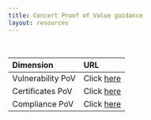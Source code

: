 ```yaml
---
title: Concert Proof of Value guidance
layout: resources
---
```


<br/>

| **Dimension** | **URL** |
| :--- | :--- |
| Vulnerability PoV | Click <a href="https://ibm.ent.box.com/s/y7gd01k4kxa3szw7fdetyp025thfnjvt" target="_blank" rel="noreferrer">here</a> |
| Certificates PoV | Click <a href="https://ibm.box.com/s/03hc23ea6n7oadactmi2ko9xnhixcmw5" target="_blank" rel="noreferrer">here</a> |
| Compliance PoV | Click <a href="https://ibm.github.io/platinum-demos/tech-sales-enablement-preparing-for-a-compliance-pov/demo-instructions" target="_blank" rel="noreferrer">here</a> |